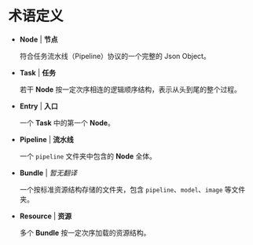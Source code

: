 # 术语定义

- **Node** | **节点**

    符合任务流水线（Pipeline）协议的一个完整的 Json Object。

- **Task** | **任务**

    若干 **Node** 按一定次序相连的逻辑顺序结构，表示从头到尾的整个过程。

- **Entry** | **入口**

    一个 **Task** 中的第一个 **Node**。

- **Pipeline** | **流水线**

    一个 `pipeline` 文件夹中包含的 **Node** 全体。

- **Bundle** | *暂无翻译*

    一个按标准资源结构存储的文件夹，包含 `pipeline`、`model`、`image` 等文件夹。

- **Resource** | **资源**

    多个 **Bundle** 按一定次序加载的资源结构。
